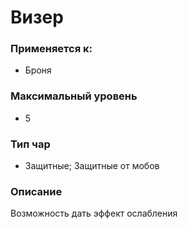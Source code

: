 # Визер

### Применяется к:

* Броня&#x20;

### Максимальный уровень&#x20;

* 5

### Тип чар

* Защитные; Защитные от мобов

### Описание

Возможность дать эффект ослабления&#x20;
